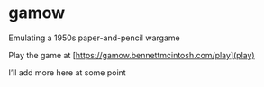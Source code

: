 # gamow
Emulating a 1950s paper-and-pencil wargame

Play the game at [https://gamow.bennettmcintosh.com/play](play)

I’ll add more here at some point
